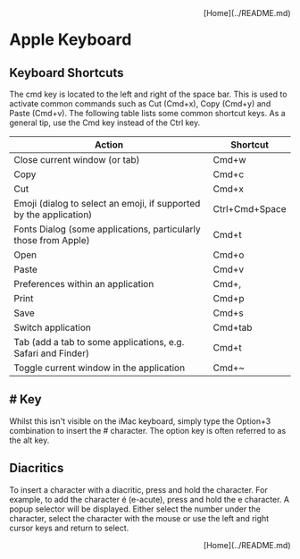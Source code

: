 <div style="float: right;">
[Home](../README.md)
</div>

# Apple Keyboard


## Keyboard Shortcuts 
The cmd key is located to the left and right of the space bar. This is used to activate common commands such as Cut (Cmd+x), Copy (Cmd+y) and Paste (Cmd+v). The following table lists some common shortcut keys. As a general tip, use the Cmd key instead of the Ctrl key. 

Action | Shortcut
---| --- 
Close current window (or tab) | Cmd+w 
Copy | Cmd+c
Cut | Cmd+x
Emoji (dialog to select an emoji, if supported by the application) | Ctrl+Cmd+Space
Fonts Dialog (some applications, particularly those from Apple) | Cmd+t
Open | Cmd+o
Paste | Cmd+v
Preferences within an application | Cmd+,
Print | Cmd+p
Save | Cmd+s 
Switch application | Cmd+tab 
Tab (add a tab to some applications, e.g. Safari and Finder) | Cmd+t
Toggle current window in the application | Cmd+~

## # Key
Whilst this isn't visible on the iMac keyboard, simply type the Option+3 combination to insert the # character. The option key is often referred to as the alt key. 

## Diacritics 
To insert a character with a diacritic, press and hold the character. For example, to add the character é (e-acute), press and hold the e character. A popup selector will be displayed. Either select the number under the character, select the character with the mouse or use the left and right cursor keys and return to select. 

<div style="float: right;">
[Home](../README.md)
</div>

